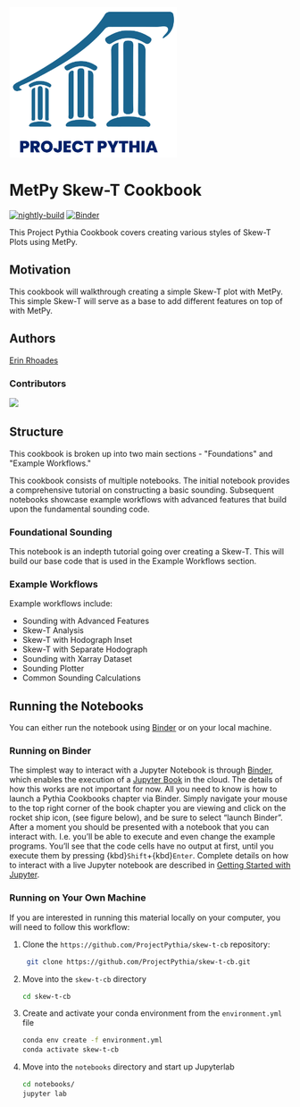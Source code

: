 <img src="thumbnail.png" alt="thumbnail" width="300"/>

# MetPy Skew-T Cookbook

[![nightly-build](https://github.com/ProjectPythia/cookbook-template/actions/workflows/nightly-build.yaml/badge.svg)](https://github.com/ProjectPythia/cookbook-template/actions/workflows/nightly-build.yaml)
[![Binder](https://binder.projectpythia.org/badge_logo.svg)](https://binder.projectpythia.org/v2/gh/erin6541/skew-t-cb/HEAD)

This Project Pythia Cookbook covers creating various styles of Skew-T Plots using MetPy.

## Motivation

This cookbook will walkthrough creating a simple Skew-T plot with MetPy. This simple Skew-T will serve as a base to add different features on top of with MetPy.  

## Authors

[Erin Rhoades](https://github.com/erin6541)

### Contributors

<a href="https://github.com/ProjectPythia/cookbook-template/graphs/contributors">
  <img src="https://contrib.rocks/image?repo=ProjectPythia/cookbook-template" />
</a>

## Structure

This cookbook is broken up into two main sections - "Foundations" and "Example Workflows."

This cookbook consists of multiple notebooks. The initial notebook provides a comprehensive tutorial on constructing a basic sounding. Subsequent notebooks showcase example workflows with advanced features that build upon the fundamental sounding code.

### Foundational Sounding 

This notebook is an indepth tutorial going over creating a Skew-T. This will build our base code that is used in the Example Workflows section.

### Example Workflows

Example workflows include:
- Sounding with Advanced Features 
- Skew-T Analysis
- Skew-T with Hodograph Inset
- Skew-T with Separate Hodograph
- Sounding with Xarray Dataset
- Sounding Plotter
- Common Sounding Calculations 

## Running the Notebooks

You can either run the notebook using [Binder](https://binder.projectpythia.org/) or on your local machine.

### Running on Binder

The simplest way to interact with a Jupyter Notebook is through
[Binder](https://binder.projectpythia.org/), which enables the execution of a
[Jupyter Book](https://jupyterbook.org) in the cloud. The details of how this works are not
important for now. All you need to know is how to launch a Pythia
Cookbooks chapter via Binder. Simply navigate your mouse to
the top right corner of the book chapter you are viewing and click
on the rocket ship icon, (see figure below), and be sure to select
“launch Binder”. After a moment you should be presented with a
notebook that you can interact with. I.e. you’ll be able to execute
and even change the example programs. You’ll see that the code cells
have no output at first, until you execute them by pressing
{kbd}`Shift`\+{kbd}`Enter`. Complete details on how to interact with
a live Jupyter notebook are described in [Getting Started with
Jupyter](https://foundations.projectpythia.org/foundations/getting-started-jupyter.html).

### Running on Your Own Machine

If you are interested in running this material locally on your computer, you will need to follow this workflow:

1. Clone the `https://github.com/ProjectPythia/skew-t-cb` repository:

   ```bash
    git clone https://github.com/ProjectPythia/skew-t-cb.git
   ```

1. Move into the `skew-t-cb` directory
   ```bash
   cd skew-t-cb
   ```
1. Create and activate your conda environment from the `environment.yml` file
   ```bash
   conda env create -f environment.yml
   conda activate skew-t-cb
   ```
1. Move into the `notebooks` directory and start up Jupyterlab
   ```bash
   cd notebooks/
   jupyter lab
   ```

